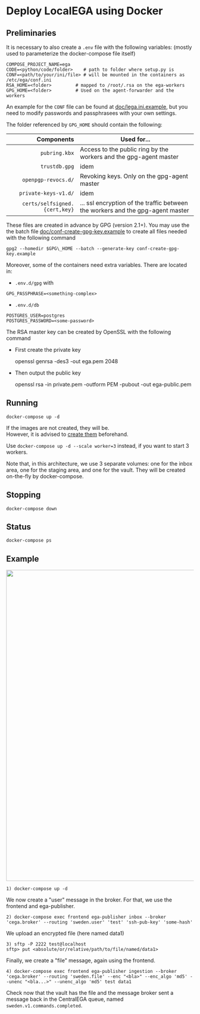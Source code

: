 # Deploy LocalEGA using Docker

## Preliminaries

It is necessary to also create a `.env` file with the following variables:
(mostly used to parameterize the docker-compose file itself)


	COMPOSE_PROJECT_NAME=ega
	CODE=<python/code/folder>    # path to folder where setup.py is
	CONF=<path/to/your/ini/file> # will be mounted in the containers as /etc/ega/conf.ini
	RSA_HOME=<folder>         # mapped to /root/.rsa on the ega-workers
	GPG_HOME=<folder>         # Used on the agent-forwarder and the workers

An example for the `CONF` file can be found at [doc/lega.ini.example](doc/lega.ini.example),
but you need to modify passwords and passphrasees with your own settings.

The folder referenced by `GPG_HOME` should contain the following:

| Components | Used for... |
|----------:|------------|
| `pubring.kbx` | Access to the public ring by the workers and the gpg-agent master |
| `trustdb.gpg` | idem |
| `openpgp-revocs.d/` | Revoking keys. Only on the gpg-agent master |
| `private-keys-v1.d/`| idem |
| `certs/selfsigned.{cert,key}` | ... ssl encryption of the traffic between the workers and the gpg-agent master |

These files are created in advance by GPG (version 2.1+).
You may use the the batch file
[doc/conf-create-gpg-key.example](doc/conf-create-gpg-key.example) to create
all files needed with the following command

    gpg2 --homedir $GPG\_HOME --batch --generate-key conf-create-gpg-key.example

Moreover, some of the containers need extra variables. There are located in:
* `.env.d/gpg` with
```
GPG_PASSPHRASE=<something-complex>
```
* `.env.d/db`
```
POSTGRES_USER=postgres
POSTGRES_PASSWORD=<some-password>
```

The RSA master key can be created by OpenSSL with the following command

* First create the private key

    openssl genrsa -des3 -out ega.pem 2048

* Then output the public key

    openssl rsa -in private.pem -outform PEM -pubout -out ega-public.pem

## Running

	docker-compose up -d
	
If the images are not created, they will be. <br/>
However, it is advised to [create them](images) beforehand.

Use `docker-compose up -d --scale worker=3` instead, if you want to start 3 workers.

Note that, in this architecture, we use 3 separate volumes: one for
the inbox area, one for the staging area, and one for the vault. They
will be created on-the-fly by docker-compose.

## Stopping

	docker-compose down

## Status

	docker-compose ps

## Example

<a href="https://asciinema.org/a/nhHCuLd7mYjL4UgKQDI7uRJHs">
<img src="https://asciinema.org/a/nhHCuLd7mYjL4UgKQDI7uRJHs.png" width="836" style="display:block;margin:0 auto;"/>
</a>

	1) docker-compose up -d

We now create a "user" message in the broker. For that, we use the frontend and ega-publisher.

	2) docker-compose exec frontend ega-publisher inbox --broker 'cega.broker' --routing 'sweden.user' 'test' 'ssh-pub-key' 'some-hash'

We upload an encrypted file (here named data1)

	3) sftp -P 2222 test@localhost
	sftp> put <absolute/or/relative/path/to/file/named/data1>
	
Finally, we create a "file" message, again using the frontend.
	
	4) docker-compose exec frontend ega-publisher ingestion --broker 'cega.broker' --routing 'sweden.file' --enc "<bla>" --enc_algo 'md5' --unenc "<bla...>" --unenc_algo 'md5' test data1

Check now that the vault has the file and the message broker sent a message back in the CentralEGA queue, named `sweden.v1.commands.completed`.
